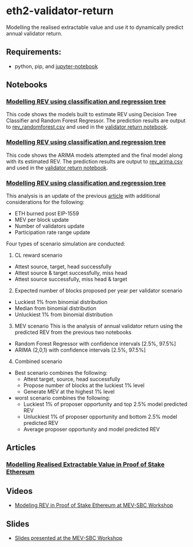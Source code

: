 
# eth2-validator-return
Modelling the realised extractable value and use it to dynamically predict annual validator return.

## Requirements:
* python, pip, and [jupyter-notebook](https://jupyter.readthedocs.io/en/latest/install/notebook-classic.html)


## Notebooks

### [Modelling REV using classification and regression tree](eth2-validator-return/rev_modeling_DT_RF.ipynb)
This code shows the models built to estimate REV using Decision Tree Classifier and Random Forest Regressor. The prediction results are output to [rev_randomforest.csv](eth2-validator-return/Data/rev_randomforest.csv) and used in the [validator return notebook](eth2-validator-return/eth2_mev_update.ipynb).

### [Modelling REV using classification and regression tree](eth2-validator-return/rev_modeling_ARIMA.ipynb)
This code shows the ARIMA models attempted and the final model along with its estimated REV. The prediction results are output to [rev_arima.csv](eth2-validator-return/Data/rev_arima.csv) and used in the [validator return notebook](eth2-validator-return/eth2_mev_update.ipynb).


### [Modelling REV using classification and regression tree](eth2-validator-return/eth2_mev_update.ipynb)

This analysis is an update of the previous [article](https://hackmd.io/@flashbots/mev-in-eth2) with additional considerations for the following:
- ETH burned post EIP-1559
- MEV per block update
- Number of validators update
- Participation rate range update

Four types of scenario simulation are conducted:
1. CL reward scenario
  - Attest source, target, head successfully
  - Attest source & target successfully, miss head
  - Attest source successfully, miss head & target
2. Expected number of blocks proposed per year per validator scenario
  - Luckiest 1% from binomial distribution
  - Median from binomial distribution
  - Unluckiest 1% from binomial distribution
3. MEV scenario
This is the analysis of annual validator return using the predicted REV from the previous two notebooks 
  - Random Forest Regressor with confidence intervals [2.5%, 97.5%]
  - ARIMA (2,0,1) with confidence intervals [2.5%, 97.5%]
4. Combined scenario
 - Best scenario combines the following:
    - Attest target, source, head successfully
    - Propose number of blocks at the luckiest 1% level
    - Generate MEV at the highest 1% level
 - worst scenario combines the following:
    - Luckiest 1% of proposer opportunity and top 2.5% model predicted REV
    - Unluckiest 1% of proposer opportunity and bottom 2.5% model predicted REV
    - Average proposer opportunity and model predicted REV

## Articles
### [Modelling Realised Extractable Value in Proof of Stake Ethereum](https://collective.flashbots.net/t/modelling-realised-extractable-value-in-proof-of-stake-ethereum/290)

## Videos
* [Modeling REV in Proof of Stake Ethereum at MEV-SBC Workshop](https://www.youtube.com/watch?v=THKbs5YBWpk)

## Slides
* [Slides presented at the MEV-SBC Workshop](https://docs.google.com/presentation/d/17BOliUgcDQ61GyXEOLZZc8QjDcaixNTsFeuuY1IF7uw/edit#slide=id.g14833007f45_2_56)

